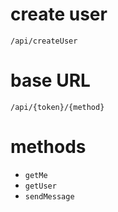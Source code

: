 # create user

`/api/createUser`


# base URL

`/api/{token}/{method}`


# methods

  - `getMe`
  - `getUser`
  - `sendMessage`